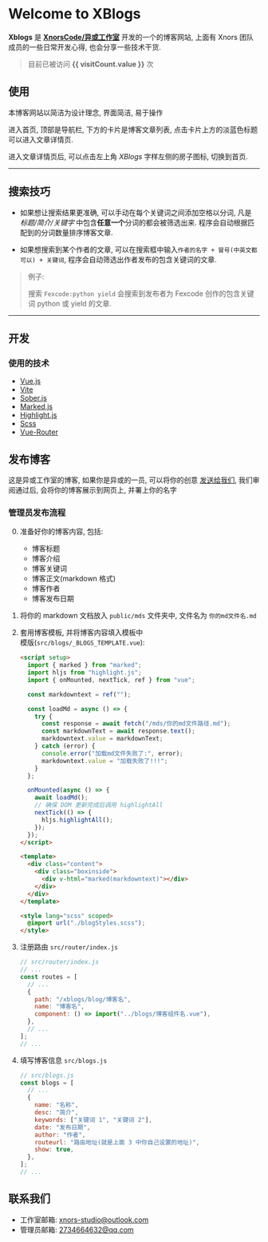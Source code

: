 # Welcome to XBlogs

**Xblogs** 是 [**XnorsCode/异或工作室**](https://github.com/xnors) 开发的一个的博客网站, 上面有 Xnors 团队成员的一些日常开发心得, 也会分享一些技术干货.

> 目前已被访问 **{{ visitCount.value }}** 次

## 使用

本博客网站以简洁为设计理念, 界面简洁, 易于操作

进入首页, 顶部是导航栏, 下方的卡片是博客文章列表, 点击卡片上方的淡蓝色标题可以进入文章详情页.

进入文章详情页后, 可以点击左上角 _XBlogs_ 字样左侧的房子图标, 切换到首页.

---

## 搜索技巧

- 如果想让搜索结果更准确, 可以手动在每个关键词之间添加空格以分词, 凡是 _标题/简介/关键字_ 中包含**任意一个**分词的都会被筛选出来. 程序会自动根据匹配到的分词数量排序博客文章.

- 如果想搜索到某个作者的文章, 可以在搜索框中输入`作者的名字 + 冒号(中英文都可以) + 关键词`, 程序会自动筛选出作者发布的包含关键词的文章.

> 例子:
>
> 搜索 `Fexcode:python yield`
> 会搜索到发布者为 Fexcode 创作的包含关键词 python 或 yield 的文章.

---

## 开发

### 使用的技术

- [Vue.js](https://cn.vuejs.org/)
- [Vite](https://vitejs.dev/)
- [Sober.js](https://soberjs.com/)
- [Marked.js](https://marked.js.org/)
- [Highlight.js](https://highlightjs.org/)
- [Scss](https://sass-lang.com/)
- [Vue-Router](https://router.vuejs.org/)

## 发布博客

这是异或工作室的博客, 如果你是异或的一员, 可以将你的创意 [发送给我们](#联系我们),
我们审阅通过后, 会将你的博客展示到网页上, 并署上你的名字

### 管理员发布流程

0. 准备好你的博客内容, 包括:

   - 博客标题
   - 博客介绍
   - 博客关键词
   - 博客正文(markdown 格式)
   - 博客作者
   - 博客发布日期

1. 将你的 markdown 文档放入 `public/mds` 文件夹中, 文件名为 `你的md文件名.md`

2. 套用博客模板, 并将博客内容填入模板中
   <br>
   模版(`src/blogs/_BLOGS_TEMPLATE.vue`):

   ```html
   <script setup>
     import { marked } from "marked";
     import hljs from "highlight.js";
     import { onMounted, nextTick, ref } from "vue";

     const markdowntext = ref("");

     const loadMd = async () => {
       try {
         const response = await fetch("/mds/你的md文件路径.md");
         const markdownText = await response.text();
         markdowntext.value = markdownText;
       } catch (error) {
         console.error("加载md文件失败了:", error);
         markdowntext.value = "加载失败了!!!";
       }
     };

     onMounted(async () => {
       await loadMd();
       // 确保 DOM 更新完成后调用 highlightAll
       nextTick(() => {
         hljs.highlightAll();
       });
     });
   </script>

   <template>
     <div class="content">
       <div class="boxinside">
         <div v-html="marked(markdowntext)"></div>
       </div>
     </div>
   </template>

   <style lang="scss" scoped>
     @import url("./blogStyles.scss");
   </style>
   ```

3. 注册路由 `src/router/index.js`

   ```js
   // src/router/index.js
   // ...
   const routes = [
     // ...
     {
       path: "/xblogs/blog/博客名",
       name: "博客名",
       component: () => import("../blogs/博客组件名.vue"),
     },
     // ...
   ];
   // ...
   ```

4. 填写博客信息 `src/blogs.js`

   ```js
   // src/blogs.js
   const blogs = [
     // ...
     {
       name: "名称",
       desc: "简介",
       keywords: ["关键词 1", "关键词 2"],
       date: "发布日期",
       author: "作者",
       routeurl: "路由地址(就是上面 3 中你自己设置的地址)",
       show: true,
     },
   ];
   // ...
   ```

## 联系我们

- 工作室邮箱: xnors-studio@outlook.com
- 管理员邮箱: 2734664632@qq.com
